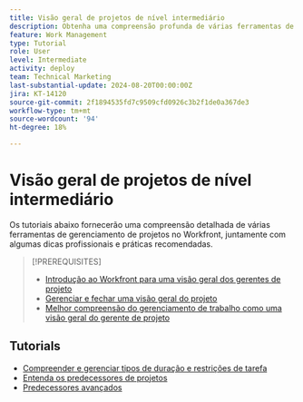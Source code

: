 ```yaml
---
title: Visão geral de projetos de nível intermediário
description: Obtenha uma compreensão profunda de várias ferramentas de gerenciamento de projetos no Workfront, juntamente com algumas dicas profissionais e práticas recomendadas.
feature: Work Management
type: Tutorial
role: User
level: Intermediate
activity: deploy
team: Technical Marketing
last-substantial-update: 2024-08-20T00:00:00Z
jira: KT-14120
source-git-commit: 2f1894535fd7c9509cfd0926c3b2f1de0a367de3
workflow-type: tm+mt
source-wordcount: '94'
ht-degree: 18%

---
```



# Visão geral de projetos de nível intermediário

Os tutoriais abaixo fornecerão uma compreensão detalhada de várias ferramentas de gerenciamento de projetos no Workfront, juntamente com algumas dicas profissionais e práticas recomendadas.

>[!PREREQUISITES]
>
>* [Introdução ao Workfront para uma visão geral dos gerentes de projeto](https://experienceleague.adobe.com/?recommended=Workfront-U-1-2022.1.planners)
>* [Gerenciar e fechar uma visão geral do projeto](https://experienceleague.adobe.com/?recommended=Workfront-U-1-2022.2.planners)
>* [Melhor compreensão do gerenciamento de trabalho como uma visão geral do gerente de projeto](https://experienceleague.adobe.com/?recommended=Workfront-U-1-2022.3.planners)

## Tutorials

* [Compreender e gerenciar tipos de duração e restrições de tarefa](/help/manage-work/intermediate-projects/understand-and-manage-duration-types-and-task-constraints.md)
* [Entenda os predecessores de projetos](/help/manage-work/intermediate-projects/understand-cross-project-predecessors.md)
* [Predecessores avançados](/help/manage-work/intermediate-projects/advanced-predecessors.md)
